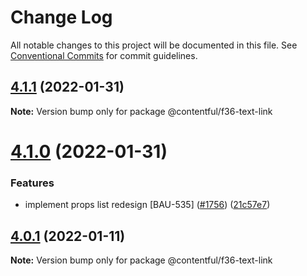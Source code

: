 # Change Log

All notable changes to this project will be documented in this file.
See [Conventional Commits](https://conventionalcommits.org) for commit guidelines.

## [4.1.1](https://github.com/contentful/forma-36/compare/@contentful/f36-text-link@4.1.0...@contentful/f36-text-link@4.1.1) (2022-01-31)

**Note:** Version bump only for package @contentful/f36-text-link





# [4.1.0](https://github.com/contentful/forma-36/compare/@contentful/f36-text-link@4.0.1...@contentful/f36-text-link@4.1.0) (2022-01-31)


### Features

* implement props list redesign [BAU-535]  ([#1756](https://github.com/contentful/forma-36/issues/1756)) ([21c57e7](https://github.com/contentful/forma-36/commit/21c57e72008b75990d03af4e7500edc1c7f3d26d))





## [4.0.1](https://github.com/contentful/forma-36/compare/@contentful/f36-text-link@4.0.0...@contentful/f36-text-link@4.0.1) (2022-01-11)

**Note:** Version bump only for package @contentful/f36-text-link
